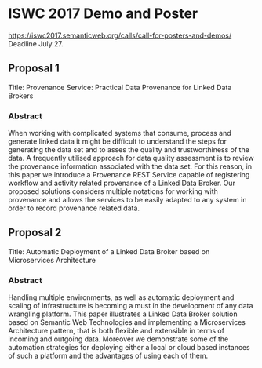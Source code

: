 # ISWC 2017 Demo and Poster

https://iswc2017.semanticweb.org/calls/call-for-posters-and-demos/ Deadline July 27.

## Proposal 1

Title: Provenance Service: Practical Data Provenance for Linked Data Brokers

### Abstract

When working with complicated systems that consume, process and generate linked data it might be difficult to understand the steps for generating the data set and to asses the quality and trustworthiness of the data. A frequently utilised approach for data quality assessment is to review the provenance information associated with the data set. For this reason, in this paper we introduce a Provenance REST Service capable of registering workflow and activity related provenance of a Linked Data Broker. Our proposed solutions considers multiple notations for working with provenance and allows the services to be easily adapted to any system in order to record provenance related data.


## Proposal 2

Title: Automatic Deployment of a Linked Data Broker based on Microservices Architecture

### Abstract

Handling multiple environments, as well as automatic deployment and scaling of infrastructure is becoming a must in the development of any data wrangling platform. This paper illustrates a Linked Data Broker solution based on Semantic Web Technologies and implementing a Microservices Architecture pattern, that is both flexible and extensible in terms of incoming and outgoing data. Moreover we demonstrate some of the automation strategies for deploying either a local or cloud based instances of such a platform and the advantages of using each of them.
